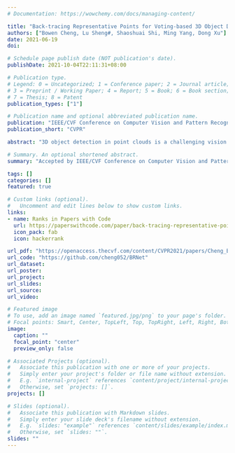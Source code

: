 ```yaml
---
# Documentation: https://wowchemy.com/docs/managing-content/

title: "Back-tracing Representative Points for Voting-based 3D Object Detection in Point Clouds"
authors: ["Bowen Cheng, Lu Sheng#, Shaoshuai Shi, Ming Yang, Dong Xu"]
date: 2021-06-19
doi: 

# Schedule page publish date (NOT publication's date).
publishDate: 2021-10-04T22:11:31+08:00

# Publication type.
# Legend: 0 = Uncategorized; 1 = Conference paper; 2 = Journal article;
# 3 = Preprint / Working Paper; 4 = Report; 5 = Book; 6 = Book section;
# 7 = Thesis; 8 = Patent
publication_types: ["1"]

# Publication name and optional abbreviated publication name.
publication: "IEEE/CVF Conference on Computer Vision and Pattern Recognition"
publication_short: "CVPR"

abstract: "3D object detection in point clouds is a challenging vision task that benefits various applications for understanding the 3D visual world. Lots of recent research focuses on how to exploit end-to-end trainable Hough voting for generating object proposals. However, the current voting strategy can only receive partial votes from the surfaces of potential objects together with severe outlier votes from the cluttered backgrounds, which hampers full utilization of the information from the input point clouds. Inspired by the back-tracing strategy in the conventional Hough voting methods, in this work, we introduce a new 3D object detection method, named as Back-tracing Representative Points Network (BRNet), which generatively back-traces the representative points from the vote centers and also revisits complementary seed points around these generated points, so as to better capture the fine local structural features surrounding the potential objects from the raw point clouds. Therefore, this bottom-up and then top-down strategy in our BRNet enforces mutual consistency between the predicted vote centers and the raw surface points and thus achieves more reliable and flexible object localization and class prediction results. Our BRNet is simple but effective, which significantly outperforms the state-of-the-art methods on two large-scale point cloud datasets, ScanNet V2 (+ 7.5% in terms of mAP@ 0.50) and SUN RGB-D (+ 4.7% in terms of mAP@ 0.50), while it is still lightweight and efficient."

# Summary. An optional shortened abstract.
summary: "Accepted by IEEE/CVF Conference on Computer Vision and Pattern Recognition (CVPR), 2021. A lightweight model with SOTA results on ScanNet V2 and SUN RGB-D datasets."

tags: []
categories: []
featured: true

# Custom links (optional).
#   Uncomment and edit lines below to show custom links.
links:
- name: Ranks in Papers with Code
  url: https://paperswithcode.com/paper/back-tracing-representative-points-for-voting
  icon_pack: fab
  icon: hackerrank

url_pdf: "https://openaccess.thecvf.com/content/CVPR2021/papers/Cheng_Back-Tracing_Representative_Points_for_Voting-Based_3D_Object_Detection_in_Point_CVPR_2021_paper.pdf"
url_code: "https://github.com/cheng052/BRNet"
url_dataset:
url_poster:
url_project:
url_slides:
url_source:
url_video:

# Featured image
# To use, add an image named `featured.jpg/png` to your page's folder. 
# Focal points: Smart, Center, TopLeft, Top, TopRight, Left, Right, BottomLeft, Bottom, BottomRight.
image:
  caption: ""
  focal_point: "center"
  preview_only: false

# Associated Projects (optional).
#   Associate this publication with one or more of your projects.
#   Simply enter your project's folder or file name without extension.
#   E.g. `internal-project` references `content/project/internal-project/index.md`.
#   Otherwise, set `projects: []`.
projects: []

# Slides (optional).
#   Associate this publication with Markdown slides.
#   Simply enter your slide deck's filename without extension.
#   E.g. `slides: "example"` references `content/slides/example/index.md`.
#   Otherwise, set `slides: ""`.
slides: ""
---
```

